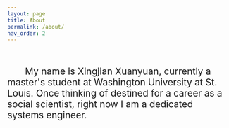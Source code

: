 ```yaml
---
layout: page
title: About
permalink: /about/
nav_order: 2
---
```


<br />

<p style="text-indent:40px;font-size:150%">
    My name is Xingjian Xuanyuan, currently a master's student at Washington University at St. Louis. Once thinking of destined for a career as a social scientist, right now I am a dedicated systems engineer.
</p>
